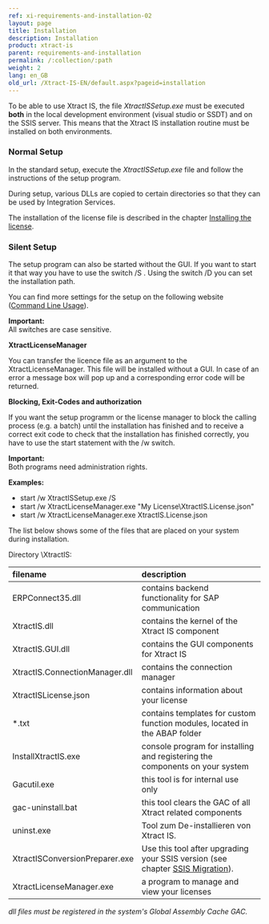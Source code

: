 ```yaml
---
ref: xi-requirements-and-installation-02
layout: page
title: Installation
description: Installation
product: xtract-is
parent: requirements-and-installation
permalink: /:collection/:path
weight: 2
lang: en_GB
old_url: /Xtract-IS-EN/default.aspx?pageid=installation
---
```

To be able to use Xtract IS, the file *XtractISSetup.exe* must be executed **both** in the local development environment (visual studio or SSDT) and on the SSIS server. This means that the Xtract IS installation routine must be installed on both environments.

### Normal Setup

In the standard setup, execute the *XtractISSetup.exe* file and follow the instructions of the setup program.

During setup, various DLLs are copied to certain directories so that they can be used by Integration Services. 

The installation of the license file is described in the chapter [Installing the license](https://help.theobald-software.com/en/xtract-is/requirements-and-installation/installing-the-license).

### Silent Setup

The setup program can also be started without the GUI. If you want to start it that way you have to use the switch /S . Using the switch /D you can set the installation path. 

You can find more settings for the setup on the following website ([Command Line Usage](http://nsis.sourceforge.net/Docs/Chapter3.html#3.2.1)).

**Important:**<br> All switches are case sensitive.

**XtractLicenseManager**

You can transfer the licence file as an argument to the XtractLicenseManager. This file will be installed without a GUI. In case of an error a message box will pop up and a corresponding error code will be returned. 

**Blocking, Exit-Codes and authorization**

If you want the setup programm or the license manager to block the calling process  (e.g. a batch) until the installation has finished and to receive a correct exit code to check that the installation has finished correctly, you have to use the start statement with the /w switch.

**Important:**<br> Both programs need administration rights.

**Examples:**

- start /w XtractISSetup.exe /S
- start /w XtractLicenseManager.exe "My License\XtractIS.License.json"
- start /w XtractLicenseManager.exe XtractIS.License.json


The list below shows some of the files that are placed on your system during installation.

Directory \XtractIS\:

|filename | description |
|:----|:---|
| ERPConnect35.dll | contains backend functionality for SAP communication |
| XtractIS.dll | contains the kernel of the Xtract IS component| 
| XtractIS.GUI.dll | contains the GUI components for Xtract IS|
| XtractIS.ConnectionManager.dll | contains the connection manager|
|XtractISLicense.json | contains information about your license|
| *.txt | contains templates for custom function modules, located in the ABAP folder|
| InstallXtractIS.exe | console program for installing and registering the components on your system|
| Gacutil.exe | this tool is for internal use only|
| gac-uninstall.bat | this tool clears the GAC of all Xtract related components|
| uninst.exe | Tool zum De-installieren von Xtract IS. |
| XtractISConversionPreparer.exe | Use this tool after upgrading your SSIS version (see chapter [SSIS Migration](https://help.theobald-software.com/de/xtract-is/voraussetzungen-und-installation/ssis-migration)).|
| XtractLicenseManager.exe | a program to manage and view your licenses |

 *dll files must be registered in the system's Global Assembly Cache GAC.*
<!--stackedit_data:
eyJoaXN0b3J5IjpbLTE4OTcyNzMxODIsMTU5MDczMDgyNCwtOD
czODI2MTE4LDEyMDY5NzU4MTFdfQ==
-->